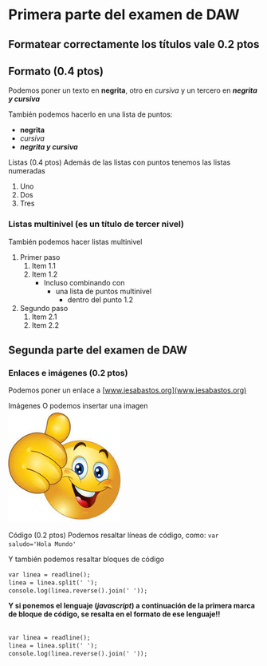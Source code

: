  # Primera parte del examen de DAW
 ## Formatear correctamente los títulos vale 0.2 ptos
 ## Formato (0.4 ptos)
Podemos poner un texto en **negrita**, otro en _cursiva_ y un tercero en **_negrita y cursiva_**


También podemos hacerlo en una lista de puntos:
 * **negrita**
 * _cursiva_
 * **_negrita y cursiva_**

 Listas (0.4 ptos)
Además de las listas con puntos tenemos las listas numeradas
 1. Uno
 2. Dos
 3.  Tres

 ### Listas multinivel (es un título de tercer nivel)
También podemos hacer listas multinivel
 1. Primer paso
    1. Item 1.1
    2. Item 1.2
        * Incluso combinando con
            * una lista de puntos multinivel
                * dentro del punto 1.2
 2. Segundo paso
    1. Item 2.1
    2. Item 2.2

 ## Segunda parte del examen de DAW
 ### Enlaces e imágenes (0.2 ptos)
Podemos poner un enlace a [www.iesabastos.org](www.iesabastos.org)

 Imágenes
O podemos insertar una imagen
![pulgar arriba](pulgar_arriba.jpg)

 Código (0.2 ptos)
Podemos resaltar líneas de código, como: `var saludo='Hola Mundo'`

Y también podemos resaltar bloques de código
```
var linea = readline();
linea = linea.split(' ');
console.log(linea.reverse().join(' '));
```

**Y si ponemos el lenguaje (_javascript_) a continuación de la primera marca de bloque de código, se resalta en el formato de ese lenguaje!!**
``` (_javascript_)

var linea = readline();
linea = linea.split(' ');
console.log(linea.reverse().join(' '));
```
